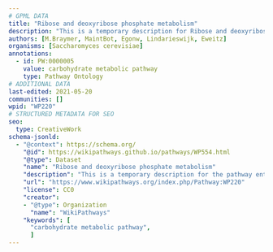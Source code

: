 ```yaml
---
# GPML DATA
title: "Ribose and deoxyribose phosphate metabolism"
description: "This is a temporary description for Ribose and deoxyribose phosphate metabolism"
authors: [M.Braymer, MaintBot, Egonw, Lindarieswijk, Eweitz]
organisms: [Saccharomyces cerevisiae]
annotations:
  - id: PW:0000005
    value: carbohydrate metabolic pathway
    type: Pathway Ontology
# ADDITIONAL DATA
last-edited: 2021-05-20
communities: []
wpid: "WP220"
# STRUCTURED METADATA FOR SEO
seo:
  type: CreativeWork
schema-jsonld:
  - "@context": https://schema.org/
    "@id": https://wikipathways.github.io/pathways/WP554.html
    "@type": Dataset
    "name": "Ribose and deoxyribose phosphate metabolism"
    "description": "This is a temporary description for the pathway entitled: Ribose and deoxyribose phosphate metabolism"
    "url": "https://www.wikipathways.org/index.php/Pathway:WP220"
    "license": CC0
    "creator":
    - "@type": Organization
      "name": "WikiPathways"
    "keywords": [
      "carbohydrate metabolic pathway",
      ]
---
```


